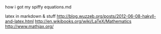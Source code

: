 how i got my spiffy equations.md

latex in markdown & stuff
http://blog.wuzzeb.org/posts/2012-06-08-hakyll-and-latex.html
http://en.wikibooks.org/wiki/LaTeX/Mathematics
http://www.mathjax.org/
